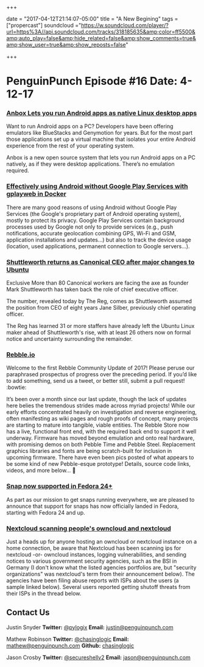 +++

date = "2017-04-12T21:14:07-05:00" 
title = "A New Begining" 
tags = ["propercast"] 
soundcloud ="https://w.soundcloud.com/player/?url=https%3A//api.soundcloud.com/tracks/318185635&amp;color=ff5500&amp;auto_play=false&amp;hide_related=false&amp;show_comments=true&amp;show_user=true&amp;show_reposts=false"

+++


# PenguinPunch Episode #16  Date: 4-12-17

### [Anbox Lets you run Android apps as native Linux desktop apps](https://liliputing.com/2017/04/anbox-lets-run-android-apps-natively-ubuntu-gnulinux-distros.html)

Want to run Android apps on a PC? Developers have been offering emulators like BlueStacks and Genymotion for years. But for the most part those applications set up a virtual machine that isolates your entire Android experience from the rest of your operating system.

Anbox is a new open source system that lets you run Android apps on a PC natively, as if they were desktop applications. There’s no emulation required.

### [Effectively using Android without Google Play Services with gplayweb in Docker](https://fxaguessy.fr/en/articles/2017/02/11/effectively-using-android-without-google-play-services-gplayweb-in-docker/)

There are many good reasons of using Android without Google Play Services (the Google's proprietary part of Android operating system), mostly to protect its privacy. Google Play Services contain background processes used by Google not only to provide services (e.g., push notifications, accurate geolocation combining GPS, Wi-Fi and GSM, application installations and updates…) but also to track the device usage (location, used applications, permanent connection to Google servers...).

### [Shuttleworth returns as Canonical CEO after major changes to Ubuntu](https://www.theregister.co.uk/2017/04/12/80_canonical_staff_face_chop/)

Exclusive More than 80 Canonical workers are facing the axe as founder Mark Shuttleworth has taken back the role of chief executive officer.

The number, revealed today by The Reg, comes as Shuttleworth assumed the position from CEO of eight years Jane Silber, previously chief operating officer.

The Reg has learned 31 or more staffers have already left the Ubuntu Linux maker ahead of Shuttleworth's rise, with at least 26 others now on formal notice and uncertainty surrounding the remainder.

### [Rebble.io](http://rebble.io)

Welcome to the first Rebble Community Update of 2017! Please peruse our paraphrased prospectus of progress over the preceding period. If you’d like to add something, send us a tweet, or better still, submit a pull request! :bowtie:

It’s been over a month since our last update, though the lack of updates here belies the tremendous strides made across myriad projects! While our early efforts concentrated heavily on investigation and reverse engineering, often manifesting as wiki pages and rough proofs of concept, many projects are starting to mature into tangible, viable entities. The Rebble Store now has a live, functional front end, with the required back end to support it well underway. Firmware has moved beyond emulation and onto real hardware, with promising demos on both Pebble Time and Pebble Steel. Replacement graphics libraries and fonts are being scratch-built for inclusion in upcoming firmware. There have even been pics posted of what appears to be some kind of new Pebble-esque prototype! Details, source code links, videos, and more below… :rocket:

### [Snap now supported in Fedora 24+](https://insights.ubuntu.com/2017/04/11/snap-support-lands-in-fedora-24-25-26)

As part as our mission to get snaps running everywhere, we are pleased to announce that support for snaps has now officially landed in Fedora, starting with Fedora 24 and up.

### [Nextcloud scanning people's owncloud and nextcloud](https://www.reddit.com/r/selfhosted/comments/5ybmf1/nextcloud_scanning_peoples_owncloud_and_nextcloud/)

Just a heads up for anyone hosting an owncloud or nextcloud instance on a home connection, be aware that Nextcloud has been scanning ips for nextcloud -or- owncloud instances, logging vulnerabilities, and sending notices to various government security agencies, such as the BSI in Germany (I don't know what the listed agencies portfolios are, but "security organizations" was nextcloud's term from their announcement below). The agencies have been filing abuse reports with ISPs about the users (a sample linked below). Several users reported getting shutoff threats from their ISPs in the thread below.

## Contact Us
Justin Snyder 
**Twitter:** [@pylogix](https://twitter.com/pylogix)
**Email:** justin@penguinpunch.com

Mathew Robinson
**Twitter:** [@chasinglogic](https://twitter.com/chasinglogic)
**Email:** mathew@penguinpunch.com
**Github:** [chasinglogic](https://github.com/chasinglogic)

Jason Crosby
**Twitter:** [@secureshellv2](https://twitter.com/secureshellv2)
**Email:** jason@penguinpunch.com
